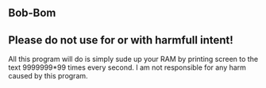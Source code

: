 Bob-Bom
-
Please do not use for or with harmfull intent!
-
All this program will do is simply sude up your RAM by printing screen to the text 9999999*99 times every second. I am not responsible for any harm caused by this program.
